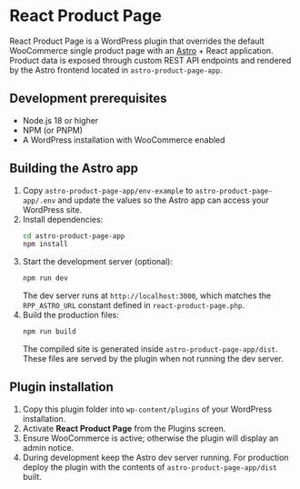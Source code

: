 # React Product Page

React Product Page is a WordPress plugin that overrides the default WooCommerce single product page with an [Astro](https://astro.build/) + React application. Product data is exposed through custom REST API endpoints and rendered by the Astro frontend located in `astro-product-page-app`.

## Development prerequisites

- Node.js 18 or higher
- NPM (or PNPM)
- A WordPress installation with WooCommerce enabled

## Building the Astro app

1. Copy `astro-product-page-app/env-example` to `astro-product-page-app/.env` and update the values so the Astro app can access your WordPress site.
2. Install dependencies:
   ```bash
   cd astro-product-page-app
   npm install
   ```
3. Start the development server (optional):
   ```bash
   npm run dev
   ```
   The dev server runs at `http://localhost:3000`, which matches the `RPP_ASTRO_URL` constant defined in `react-product-page.php`.
4. Build the production files:
   ```bash
   npm run build
   ```
   The compiled site is generated inside `astro-product-page-app/dist`. These files are served by the plugin when not running the dev server.

## Plugin installation

1. Copy this plugin folder into `wp-content/plugins` of your WordPress installation.
2. Activate **React Product Page** from the Plugins screen.
3. Ensure WooCommerce is active; otherwise the plugin will display an admin notice.
4. During development keep the Astro dev server running. For production deploy the plugin with the contents of `astro-product-page-app/dist` built.

